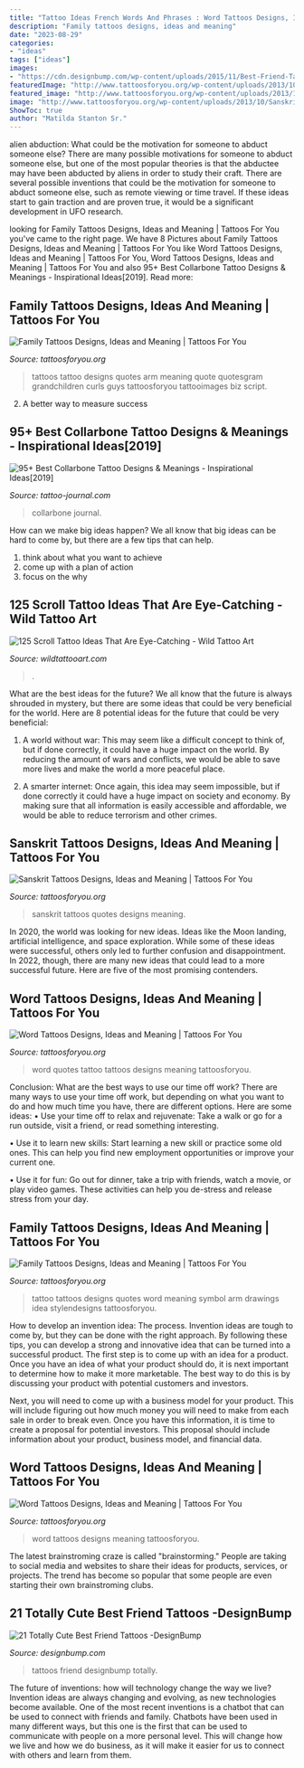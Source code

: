 ```yaml
---
title: "Tattoo Ideas French Words And Phrases : Word Tattoos Designs, Ideas And Meaning"
description: "Family tattoos designs, ideas and meaning"
date: "2023-08-29"
categories:
- "ideas"
tags: ["ideas"]
images:
- "https://cdn.designbump.com/wp-content/uploads/2015/11/Best-Friend-Tattoos.jpg"
featuredImage: "http://www.tattoosforyou.org/wp-content/uploads/2013/10/Family-Tattoos-1024x768.jpg"
featured_image: "http://www.tattoosforyou.org/wp-content/uploads/2013/10/Sanskrit-Quotes-Tattoos-682x1024.jpg"
image: "http://www.tattoosforyou.org/wp-content/uploads/2013/10/Sanskrit-Quotes-Tattoos-682x1024.jpg"
ShowToc: true
author: "Matilda Stanton Sr."
---
```



alien abduction: What could be the motivation for someone to abduct someone else?
There are many possible motivations for someone to abduct someone else, but one of the most popular theories is that the abductee may have been abducted by aliens in order to study their craft. There are several possible inventions that could be the motivation for someone to abduct someone else, such as remote viewing or time travel. If these ideas start to gain traction and are proven true, it would be a significant development in UFO research.

	

		
looking for Family Tattoos Designs, Ideas and Meaning | Tattoos For You you've came to the right page. We have 8 Pictures about Family Tattoos Designs, Ideas and Meaning | Tattoos For You like Word Tattoos Designs, Ideas and Meaning | Tattoos For You, Word Tattoos Designs, Ideas and Meaning | Tattoos For You and also 95+ Best Collarbone Tattoo Designs &amp; Meanings - Inspirational Ideas[2019]. Read more:
		
    
## Family Tattoos Designs, Ideas And Meaning | Tattoos For You

<img loading=lazy src="http://www.tattoosforyou.org/wp-content/uploads/2013/10/Family-Tattoos-1024x768.jpg" onerror="this.onerror=null;this.src='https://tse3.mm.bing.net/th?id=OIP.ITxR_6pnKJUGttefoENQigHaFj&amp;pid=15.1';" alt="Family Tattoos Designs, Ideas and Meaning | Tattoos For You">

_Source: tattoosforyou.org_

>tattoos tattoo designs quotes arm meaning quote quotesgram grandchildren curls guys tattoosforyou tattooimages biz script. 

	

2. A better way to measure success

    
## 95+ Best Collarbone Tattoo Designs &amp; Meanings - Inspirational Ideas[2019]

<img loading=lazy src="https://tattoo-journal.com/wp-content/uploads/2015/08/collar-bone-tattoo-15.jpg" onerror="this.onerror=null;this.src='https://tse2.mm.bing.net/th?id=OIP.sqWuFjWAdB4MqqPSiAsMgwHaHa&amp;pid=15.1';" alt="95+ Best Collarbone Tattoo Designs &amp; Meanings - Inspirational Ideas[2019]">

_Source: tattoo-journal.com_

>collarbone journal. 

	

How can we make big ideas happen?
We all know that big ideas can be hard to come by, but there are a few tips that can help. 
1. think about what you want to achieve 
2. come up with a plan of action 
3. focus on the why 

    
## 125 Scroll Tattoo Ideas That Are Eye-Catching - Wild Tattoo Art

<img loading=lazy src="https://www.wildtattooart.com/wp-content/uploads/2021/05/Scroll_Tattoos_23052141.jpg" onerror="this.onerror=null;this.src='https://tse2.mm.bing.net/th?id=OIP.eiLPpx7mezXyYdVidAbjCgHaHa&amp;pid=15.1';" alt="125 Scroll Tattoo Ideas That Are Eye-Catching - Wild Tattoo Art">

_Source: wildtattooart.com_

>. 

	

What are the best ideas for the future?
We all know that the future is always shrouded in mystery, but there are some ideas that could be very beneficial for the world. Here are 8 potential ideas for the future that could be very beneficial:
1. A world without war: This may seem like a difficult concept to think of, but if done correctly, it could have a huge impact on the world. By reducing the amount of wars and conflicts, we would be able to save more lives and make the world a more peaceful place.

2. A smarter internet: Once again, this idea may seem impossible, but if done correctly it could have a huge impact on society and economy. By making sure that all information is easily accessible and affordable, we would be able to reduce terrorism and other crimes.


    
## Sanskrit Tattoos Designs, Ideas And Meaning | Tattoos For You

<img loading=lazy src="http://www.tattoosforyou.org/wp-content/uploads/2013/10/Sanskrit-Quotes-Tattoos-682x1024.jpg" onerror="this.onerror=null;this.src='https://tse4.mm.bing.net/th?id=OIP.p49e0aOP7VIVsMD-FaVYegHaLH&amp;pid=15.1';" alt="Sanskrit Tattoos Designs, Ideas and Meaning | Tattoos For You">

_Source: tattoosforyou.org_

>sanskrit tattoos quotes designs meaning. 

	

In 2020, the world was looking for new ideas. Ideas like the Moon landing, artificial intelligence, and space exploration. While some of these ideas were successful, others only led to further confusion and disappointment. In 2022, though, there are many new ideas that could lead to a more successful future. Here are five of the most promising contenders.

    
## Word Tattoos Designs, Ideas And Meaning | Tattoos For You

<img loading=lazy src="http://www.tattoosforyou.org/wp-content/uploads/2013/09/Two-Word-Tattoo-Quotes-768x1024.jpg" onerror="this.onerror=null;this.src='https://tse3.mm.bing.net/th?id=OIP.CPkX0D_61nm6Tdtb4Oru7QHaJ4&amp;pid=15.1';" alt="Word Tattoos Designs, Ideas and Meaning | Tattoos For You">

_Source: tattoosforyou.org_

>word quotes tattoo tattoos designs meaning tattoosforyou. 

	

Conclusion: What are the best ways to use our time off work?
There are many ways to use your time off work, but depending on what you want to do and how much time you have, there are different options. Here are some ideas: 
• Use your time off to relax and rejuvenate: Take a walk or go for a run outside, visit a friend, or read something interesting. 

• Use it to learn new skills: Start learning a new skill or practice some old ones. This can help you find new employment opportunities or improve your current one. 

• Use it for fun: Go out for dinner, take a trip with friends, watch a movie, or play video games. These activities can help you de-stress and release stress from your day.

    
## Family Tattoos Designs, Ideas And Meaning | Tattoos For You

<img loading=lazy src="http://www.tattoosforyou.org/wp-content/uploads/2013/10/Family-Quotes-For-Tattoos.jpg" onerror="this.onerror=null;this.src='https://tse2.mm.bing.net/th?id=OIP.AKFYhuBUYVb97ShPhgFWNQHaFj&amp;pid=15.1';" alt="Family Tattoos Designs, Ideas and Meaning | Tattoos For You">

_Source: tattoosforyou.org_

>tattoo tattoos designs quotes word meaning symbol arm drawings idea stylendesigns tattoosforyou. 

	

How to develop an invention idea: The process.
Invention ideas are tough to come by, but they can be done with the right approach. By following these tips, you can develop a strong and innovative idea that can be turned into a successful product.
The first step is to come up with an idea for a product. Once you have an idea of what your product should do, it is next important to determine how to make it more marketable. The best way to do this is by discussing your product with potential customers and investors.

Next, you will need to come up with a business model for your product. This will include figuring out how much money you will need to make from each sale in order to break even. Once you have this information, it is time to create a proposal for potential investors. This proposal should include information about your product, business model, and financial data.

    
## Word Tattoos Designs, Ideas And Meaning | Tattoos For You

<img loading=lazy src="http://www.tattoosforyou.org/wp-content/uploads/2013/09/Beautiful-Word-Tattoos-767x1024.jpg" onerror="this.onerror=null;this.src='https://tse2.mm.bing.net/th?id=OIP.6I99SL41ML1btNBXXpNYEgHaJ4&amp;pid=15.1';" alt="Word Tattoos Designs, Ideas and Meaning | Tattoos For You">

_Source: tattoosforyou.org_

>word tattoos designs meaning tattoosforyou. 

	

The latest brainstroming craze is called "brainstorming." People are taking to social media and websites to share their ideas for products, services, or projects. The trend has become so popular that some people are even starting their own brainstroming clubs.

    
## 21 Totally Cute Best Friend Tattoos -DesignBump

<img loading=lazy src="https://cdn.designbump.com/wp-content/uploads/2015/11/Best-Friend-Tattoos.jpg" onerror="this.onerror=null;this.src='https://tse2.mm.bing.net/th?id=OIP.7I5ViYmfIU4cSrl_4iO_CQHaG6&amp;pid=15.1';" alt="21 Totally Cute Best Friend Tattoos -DesignBump">

_Source: designbump.com_

>tattoos friend designbump totally. 

	

The future of inventions: how will technology change the way we live?
Invention ideas are always changing and evolving, as new technologies become available. One of the most recent inventions is a chatbot that can be used to connect with friends and family. Chatbots have been used in many different ways, but this one is the first that can be used to communicate with people on a more personal level. This will change how we live and how we do business, as it will make it easier for us to connect with others and learn from them.

